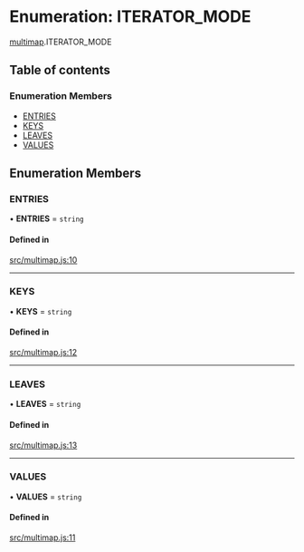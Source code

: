 # Enumeration: ITERATOR\_MODE

[multimap](../modules/multimap.md).ITERATOR_MODE

## Table of contents

### Enumeration Members

- [ENTRIES](multimap.ITERATOR_MODE.md#entries)
- [KEYS](multimap.ITERATOR_MODE.md#keys)
- [LEAVES](multimap.ITERATOR_MODE.md#leaves)
- [VALUES](multimap.ITERATOR_MODE.md#values)

## Enumeration Members

### ENTRIES

• **ENTRIES** = `string`

#### Defined in

[src/multimap.js:10](https://github.com/Twipped/js-utils/blob/f2eceb5/src/multimap.js#L10)

___

### KEYS

• **KEYS** = `string`

#### Defined in

[src/multimap.js:12](https://github.com/Twipped/js-utils/blob/f2eceb5/src/multimap.js#L12)

___

### LEAVES

• **LEAVES** = `string`

#### Defined in

[src/multimap.js:13](https://github.com/Twipped/js-utils/blob/f2eceb5/src/multimap.js#L13)

___

### VALUES

• **VALUES** = `string`

#### Defined in

[src/multimap.js:11](https://github.com/Twipped/js-utils/blob/f2eceb5/src/multimap.js#L11)
